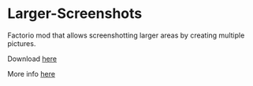 # Larger-Screenshots
Factorio mod that allows screenshotting larger areas by creating multiple pictures.

Download [here](https://mods.factorio.com/mods/aaargha/LargerScreenshots)

More info [here](https://forums.factorio.com/viewtopic.php?f=96&t=43360)
